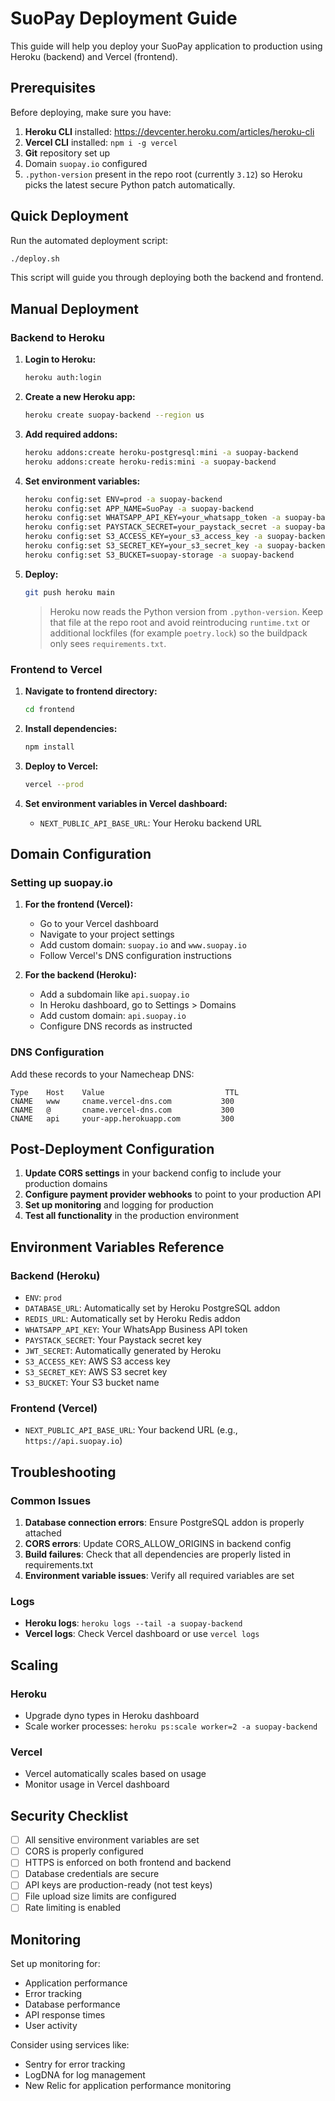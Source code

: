 # SuoPay Deployment Guide

This guide will help you deploy your SuoPay application to production using Heroku (backend) and Vercel (frontend).

## Prerequisites

Before deploying, make sure you have:

1. **Heroku CLI** installed: https://devcenter.heroku.com/articles/heroku-cli
2. **Vercel CLI** installed: `npm i -g vercel`
3. **Git** repository set up
4. Domain `suopay.io` configured
5. `.python-version` present in the repo root (currently `3.12`) so Heroku picks the latest secure Python patch automatically.

## Quick Deployment

Run the automated deployment script:

```bash
./deploy.sh
```

This script will guide you through deploying both the backend and frontend.

## Manual Deployment

### Backend to Heroku

1. **Login to Heroku:**
   ```bash
   heroku auth:login
   ```

2. **Create a new Heroku app:**
   ```bash
   heroku create suopay-backend --region us
   ```

3. **Add required addons:**
   ```bash
   heroku addons:create heroku-postgresql:mini -a suopay-backend
   heroku addons:create heroku-redis:mini -a suopay-backend
   ```

4. **Set environment variables:**
   ```bash
   heroku config:set ENV=prod -a suopay-backend
   heroku config:set APP_NAME=SuoPay -a suopay-backend
   heroku config:set WHATSAPP_API_KEY=your_whatsapp_token -a suopay-backend
   heroku config:set PAYSTACK_SECRET=your_paystack_secret -a suopay-backend
   heroku config:set S3_ACCESS_KEY=your_s3_access_key -a suopay-backend
   heroku config:set S3_SECRET_KEY=your_s3_secret_key -a suopay-backend
   heroku config:set S3_BUCKET=suopay-storage -a suopay-backend
   ```

5. **Deploy:**
   ```bash
   git push heroku main
   ```

   > Heroku now reads the Python version from `.python-version`. Keep that file at the repo root and avoid reintroducing `runtime.txt` or additional lockfiles (for example `poetry.lock`) so the buildpack only sees `requirements.txt`.

### Frontend to Vercel

1. **Navigate to frontend directory:**
   ```bash
   cd frontend
   ```

2. **Install dependencies:**
   ```bash
   npm install
   ```

3. **Deploy to Vercel:**
   ```bash
   vercel --prod
   ```

4. **Set environment variables in Vercel dashboard:**
   - `NEXT_PUBLIC_API_BASE_URL`: Your Heroku backend URL

## Domain Configuration

### Setting up suopay.io

1. **For the frontend (Vercel):**
   - Go to your Vercel dashboard
   - Navigate to your project settings
   - Add custom domain: `suopay.io` and `www.suopay.io`
   - Follow Vercel's DNS configuration instructions

2. **For the backend (Heroku):**
   - Add a subdomain like `api.suopay.io`
   - In Heroku dashboard, go to Settings > Domains
   - Add custom domain: `api.suopay.io`
   - Configure DNS records as instructed

### DNS Configuration

Add these records to your Namecheap DNS:

```
Type    Host    Value                           TTL
CNAME   www     cname.vercel-dns.com           300
CNAME   @       cname.vercel-dns.com           300
CNAME   api     your-app.herokuapp.com         300
```

## Post-Deployment Configuration

1. **Update CORS settings** in your backend config to include your production domains
2. **Configure payment provider webhooks** to point to your production API
3. **Set up monitoring** and logging for production
4. **Test all functionality** in the production environment

## Environment Variables Reference

### Backend (Heroku)
- `ENV`: `prod`
- `DATABASE_URL`: Automatically set by Heroku PostgreSQL addon
- `REDIS_URL`: Automatically set by Heroku Redis addon
- `WHATSAPP_API_KEY`: Your WhatsApp Business API token
- `PAYSTACK_SECRET`: Your Paystack secret key
- `JWT_SECRET`: Automatically generated by Heroku
- `S3_ACCESS_KEY`: AWS S3 access key
- `S3_SECRET_KEY`: AWS S3 secret key
- `S3_BUCKET`: Your S3 bucket name

### Frontend (Vercel)
- `NEXT_PUBLIC_API_BASE_URL`: Your backend URL (e.g., `https://api.suopay.io`)

## Troubleshooting

### Common Issues

1. **Database connection errors**: Ensure PostgreSQL addon is properly attached
2. **CORS errors**: Update CORS_ALLOW_ORIGINS in backend config
3. **Build failures**: Check that all dependencies are properly listed in requirements.txt
4. **Environment variable issues**: Verify all required variables are set

### Logs

- **Heroku logs**: `heroku logs --tail -a suopay-backend`
- **Vercel logs**: Check Vercel dashboard or use `vercel logs`

## Scaling

### Heroku
- Upgrade dyno types in Heroku dashboard
- Scale worker processes: `heroku ps:scale worker=2 -a suopay-backend`

### Vercel
- Vercel automatically scales based on usage
- Monitor usage in Vercel dashboard

## Security Checklist

- [ ] All sensitive environment variables are set
- [ ] CORS is properly configured
- [ ] HTTPS is enforced on both frontend and backend
- [ ] Database credentials are secure
- [ ] API keys are production-ready (not test keys)
- [ ] File upload size limits are configured
- [ ] Rate limiting is enabled

## Monitoring

Set up monitoring for:
- Application performance
- Error tracking
- Database performance
- API response times
- User activity

Consider using services like:
- Sentry for error tracking
- LogDNA for log management
- New Relic for application performance monitoring